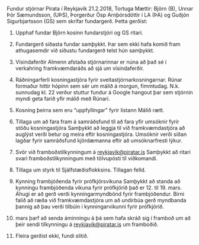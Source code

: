 Fundur stjórnar Pírata í Reykjavík
21.2.2018, Tortuga
Mættir: Björn (B), Unnar Þór Sæmundsson, (UÞS), Þorgerður Ösp Arnþórsdóttir í LA (ÞA)
og Guðjón Sigurbjartsson (GS) sem skrifar fundargerð.
Þetta gerðist:
1. Upphaf fundar
Björn kosinn fundarstjóri og GS ritari.
2. Fundargerð síðasta fundar samþykkt.
Þar sem ekki hafa komið fram athugasemdir við síðustu fundargerð telst hún samþykkt.
3. Vísindaferðir
Almenn afstaða stjórnarinnar er núna að það sé í verkahring framkvæmdaráðs að sjá um
vísindaferðir.
4. Ráðningarferli kosningastjóra fyrir sveitastjórnarkosningarnar.
Rúnar formaður hittir hópinn sem sér um málið á morgun, fimmtudag.
N.k. sunnudag kl. 22 verður stuttur fundur á Google hangout þar sem stjórnin myndi geta
farið yfir málið með Rúnari.
5. Kosning þeirra sem eru “uppfyllingar” fyrir listann
Málið rætt.
6. Tillaga um að fara fram á samráðsfund til að fara yfir umsóknir fyrir stöðu
kosningastjóra
Samþykkt að leggja til við framkvæmdastjóra að auglýst verði betur og meira eftir
kosningastjóra. Umsóknir verði síðan lagðar fyrir samráðsfund kjördæmanna eftir að
umsóknarfresti lýkur.
7. Svör við framboðstilkynningum á reykjavik@piratar.is
Samþykkt að ritari svari framboðstilkynningum með tölvupósti til viðkomandi.

8. Tillaga um styrk til Sjálfstæðisflokksins.
Tillagan felld.
9. Kynning frambjóðenda fyrir prófkjörsvikuna
Samþykkt að standa að kynningu frambjóðenda vikuna fyrir prófkjörið það er 12. til 19.
mars. Áhugi er að gerð verði kynningarmyndbönd fyrir frambjóðendur.
Birni falið að ræða við framkvæmdastjóra um að undirbúa gerð myndbanda þannig að
þau verði tilbúin í kynningarvikunni fyrir prófkjörið.
5. mars þarf að senda áminningu á þá sem hafa skráð sig í framboð um að þeir sendi
tilkynningu á reykjavik@piratar.is um framboðið.
10. Fleira gerðist ekki, fundi slitið.

